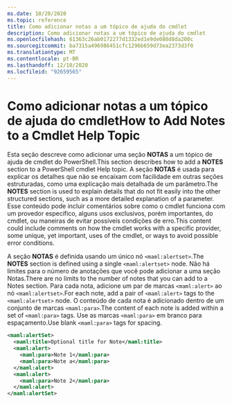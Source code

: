 ```yaml
---
ms.date: 10/20/2020
ms.topic: reference
title: Como adicionar notas a um tópico de ajuda do cmdlet
description: Como adicionar notas a um tópico de ajuda do cmdlet
ms.openlocfilehash: 61363c26ab0172277d1332ed1e9de080d8da200c
ms.sourcegitcommit: ba7315a496986451cfc1296b659d73ea2373d3f0
ms.translationtype: MT
ms.contentlocale: pt-BR
ms.lasthandoff: 12/10/2020
ms.locfileid: "92659565"
---
```

# <a name="how-to-add-notes-to-a-cmdlet-help-topic"></a><span data-ttu-id="09638-103">Como adicionar notas a um tópico de ajuda do cmdlet</span><span class="sxs-lookup"><span data-stu-id="09638-103">How to Add Notes to a Cmdlet Help Topic</span></span>

<span data-ttu-id="09638-104">Esta seção descreve como adicionar uma seção **NOTAS** a um tópico de ajuda de cmdlet do PowerShell.</span><span class="sxs-lookup"><span data-stu-id="09638-104">This section describes how to add a **NOTES** section to a PowerShell cmdlet Help topic.</span></span> <span data-ttu-id="09638-105">A seção **NOTAS** é usada para explicar os detalhes que não se encaixam com facilidade em outras seções estruturadas, como uma explicação mais detalhada de um parâmetro.</span><span class="sxs-lookup"><span data-stu-id="09638-105">The **NOTES** section is used to explain details that do not fit easily into the other structured sections, such as a more detailed explanation of a parameter.</span></span> <span data-ttu-id="09638-106">Esse conteúdo pode incluir comentários sobre como o cmdlet funciona com um provedor específico, alguns usos exclusivos, porém importantes, do cmdlet, ou maneiras de evitar possíveis condições de erro.</span><span class="sxs-lookup"><span data-stu-id="09638-106">This content could include comments on how the cmdlet works with a specific provider, some unique, yet important, uses of the cmdlet, or ways to avoid possible error conditions.</span></span>

<span data-ttu-id="09638-107">A seção **NOTAS** é definida usando um único nó `<maml:alertset>`.</span><span class="sxs-lookup"><span data-stu-id="09638-107">The **NOTES** section is defined using a single `<maml:alertset>` node.</span></span> <span data-ttu-id="09638-108">Não há limites para o número de anotações que você pode adicionar a uma seção Notas.</span><span class="sxs-lookup"><span data-stu-id="09638-108">There are no limits to the number of notes that you can add to a Notes section.</span></span> <span data-ttu-id="09638-109">Para cada nota, adicione um par de marcas `<maml:alert>` ao nó `<maml:alertset>`.</span><span class="sxs-lookup"><span data-stu-id="09638-109">For each note, add a pair of `<maml:alert>` tags to the `<maml:alertset>` node.</span></span> <span data-ttu-id="09638-110">O conteúdo de cada nota é adicionado dentro de um conjunto de marcas `<maml:para>`.</span><span class="sxs-lookup"><span data-stu-id="09638-110">The content of each note is added within a set of `<maml:para>` tags.</span></span> <span data-ttu-id="09638-111">Use as marcas `<maml:para>` em branco para espaçamento.</span><span class="sxs-lookup"><span data-stu-id="09638-111">Use blank `<maml:para>` tags for spacing.</span></span>

```xml
<maml:alertSet>
  <maml:title>Optional title for Note</maml:title>
  <maml:alert>
    <maml:para>Note 1</maml:para>
    <maml:para>Note a</maml:para>
  </maml:alert>
  <maml:alert>
    <maml:para>Note 2</maml:para>
  </maml:alert>
</maml:alertSet>
```
